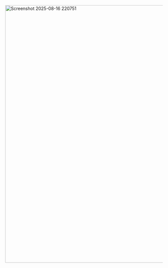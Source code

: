 <img width="653" height="821" alt="Screenshot 2025-08-16 220751" src="https://github.com/user-attachments/assets/0b06ed68-95db-4796-8d93-379aaeda17fb" />
